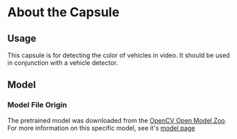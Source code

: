 # About the Capsule
## Usage
This capsule is for detecting the color of vehicles in video. It should be 
used in conjunction with a vehicle detector. 

## Model
###  Model File Origin
The pretrained model was downloaded from the [OpenCV Open Model Zoo](https://github.com/opencv/open_model_zoo). 
For more information on this specific model, see it's [model page](https://docs.openvinotoolkit.org/2019_R1/_vehicle_attributes_recognition_barrier_0039_description_vehicle_attributes_recognition_barrier_0039.html)